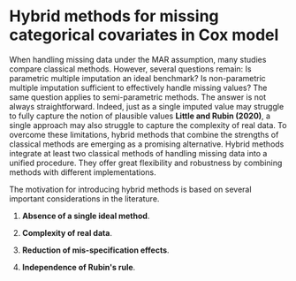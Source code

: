 # Hybrid methods for missing categorical covariates in Cox model

When handling missing data under the MAR assumption, many studies compare classical methods. 
However, several questions remain: Is parametric multiple imputation an ideal benchmark? 
Is non-parametric multiple imputation sufficient to effectively handle missing values? 
The same question applies to semi-parametric methods. The answer is not always straightforward. 
Indeed, just as a single imputed value may struggle to fully capture the notion of plausible values **Little and Rubin (2020)**, 
a single approach may also struggle to capture the complexity of real data. 
To overcome these limitations, hybrid methods that combine the strengths of classical methods are emerging as a promising alternative. 
Hybrid methods integrate at least two classical methods of handling missing data into a unified procedure. 
They offer great flexibility and robustness by combining methods with different implementations.

The motivation for introducing hybrid methods is based on several important considerations in the literature.

1. **Absence of a single ideal method**.

2. **Complexity of real data**.

3. **Reduction of mis-specification effects**.

4. **Independence of Rubin's rule**.
